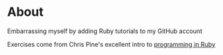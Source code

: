 # About

Embarrassing myself by adding Ruby tutorials to my GitHub account

Exercises come from Chris Pine's excellent intro to <a href="https://pine.fm/LearnToProgram/chap_00.html" target="_blank" rel="noopener noreferrer">programming in Ruby</a>

